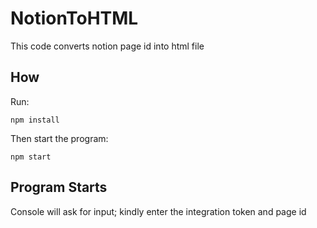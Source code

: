 # NotionToHTML
This code converts notion page id into html file
## How
Run:
```console
npm install
```
Then start the program:
```console
npm start
```
## Program Starts
Console will ask for input; kindly enter the integration token and page id
